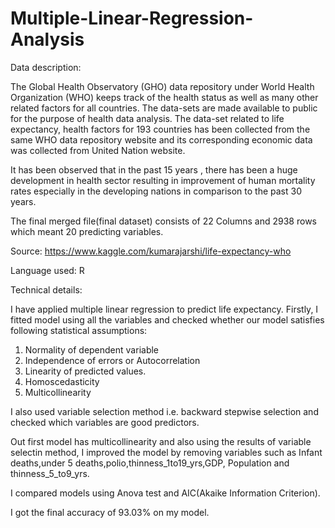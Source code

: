 # Multiple-Linear-Regression-Analysis

Data description:

The Global Health Observatory (GHO) data repository under World Health Organization (WHO) keeps track of the health status as well as many
other related factors for all countries. The data-sets are made available to public for the purpose of health data analysis. The data-set
related to life expectancy, health factors for 193 countries has been collected from the same WHO data repository website and its 
corresponding economic data was collected from United Nation website.

It has been observed that in the past 15 years , there has been a huge development in health sector resulting in improvement of human mortality rates especially in the developing nations in comparison to the past 30 years.

The final merged file(final dataset) consists of 22 Columns and 2938 rows which meant 20 predicting variables. 

Source: https://www.kaggle.com/kumarajarshi/life-expectancy-who

Language used: R

Technical details:

I have applied multiple linear regression to predict life expectancy. Firstly, I fitted model using all the variables and checked whether
our model satisfies following statistical assumptions:

1. Normality of dependent variable
2. Independence of errors or Autocorrelation
3. Linearity of predicted values.
4. Homoscedasticity
5. Multicollinearity

I also used variable selection method i.e. backward stepwise selection and checked which variables are good predictors.

Out first model has multicollinearity and also using the results of variable selectin method, I improved the model by removing variables
such as Infant deaths,under 5 deaths,polio,thinness_1to19_yrs,GDP, Population and thinness_5_to9_yrs.

I compared models using Anova test and AIC(Akaike Information Criterion).

I got the final accuracy of 93.03% on my model.
